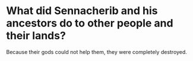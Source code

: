 # What did Sennacherib and his ancestors do to other people and their lands?

Because their gods could not help them, they were completely destroyed.
